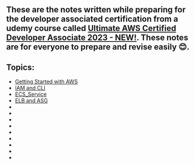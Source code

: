 ## These are the notes written while preparing for the developer associated certification from a udemy course called [Ultimate AWS Certified Developer Associate 2023 - NEW!](https://www.udemy.com/course/aws-certified-developer-associate-dva-c01/). These notes are for everyone to prepare and revise easily 😊. 

## Topics:
* [Getting Started with AWS](GettingStartedWithAWS/AWS_Overview.md)
* [IAM and CLI](IAM-AWS_CLI/README.md)
* [ECS_Service](EC2_Service/README.md)
* [ELB and ASG](ELB+ASG/README.md)
* [](https://)
* [](https://)
* [](https://)
* [](https://)
* [](https://)
* [](https://)
* [](https://)
* [](https://)
* [](https://)